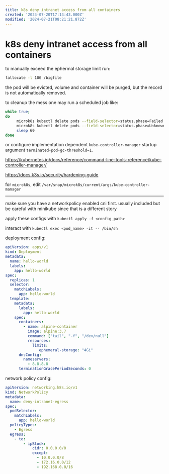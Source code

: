 ```yaml
---
title: k8s deny intranet access from all containers
created: '2024-07-20T17:14:43.000Z'
modified: '2024-07-21T08:21:21.872Z'
---
```


# k8s deny intranet access from all containers

to manually exceed the ephermal storage limit run:

```bash
fallocate -l 10G /bigfile
```

the pod will be evicted, volume and container will be purged, but the record is not automatically removed.

to cleanup the mess one may run a scheduled job like:

```bash
while true;
do
	 microk8s kubectl delete pods --field-selector=status.phase=Failed
	 microk8s kubectl delete pods --field-selector=status.phase=Unknown
	 sleep 60
done
```

or configure implementation dependent `kube-controller-manager` startup argument `terminated-pod-gc-threshold=1`.

https://kubernetes.io/docs/reference/command-line-tools-reference/kube-controller-manager/

https://docs.k3s.io/security/hardening-guide

for `microk8s`, edit `/var/snap/microk8s/current/args/kube-controller-manager`

---

make sure you have a networkpolicy enabled cni first. usually included but be careful with minikube since that is a different story

apply these configs with `kubectl apply -f <config_path>`

interact with `kubectl exec <pod_name> -it -- /bin/sh`

deployment config:

```yaml
apiVersion: apps/v1
kind: Deployment
metadata:
  name: hello-world
  labels:
    app: hello-world
spec:
  replicas: 1
  selector:
    matchLabels:
      app: hello-world
  template:
    metadata:
      labels:
        app: hello-world
    spec:
      containers:
        - name: alpine-container
          image: alpine:3.7
          command: ["tail", "-f", "/dev/null"]
          resources:
            limits:
               ephemeral-storage: "4Gi"
      dnsConfig:
        nameservers:
          - 8.8.8.8
      terminationGracePeriodSeconds: 0

```

network policy config:

```yaml
apiVersion: networking.k8s.io/v1
kind: NetworkPolicy
metadata:
  name: deny-intranet-egress
spec:
  podSelector:
    matchLabels:
      app: hello-world
  policyTypes:
    - Egress
  egress:
    - to:
        - ipBlock:
            cidr: 0.0.0.0/0
            except:
              - 10.0.0.0/8
              - 172.16.0.0/12
              - 192.168.0.0/16
```
